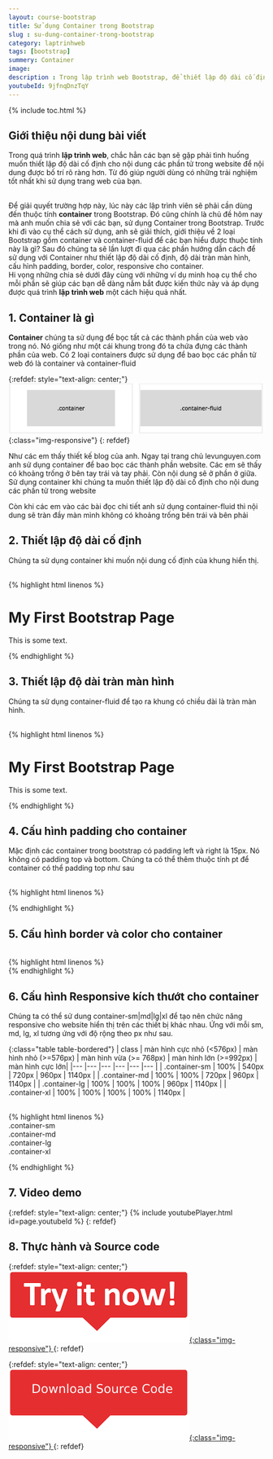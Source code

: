 ```yaml
---
layout: course-bootstrap
title: Sử dụng Container trong Bootstrap 
slug : su-dung-container-trong-bootstrap
category: laptrinhweb
tags: [bootstrap]
summery: Container
image:
description : Trong lập trình web Bootstrap, để thiết lập độ dài cố định cho nội dung các phần tử trong website, các lập trình viên sẽ dùng thuộc tính Container. Bài viết này sẽ giúp các bạn hiểu được 2 loại thuộc tính Container trong Bootstrap gồm container và container-fluid là gì? Và hướng dẫn cách để các bạn sử dụng được Container trong lập trình web thông qua các hình ảnh ví dụ minh hoạ kèm theo như thiết lập độ dài cố định, độ dài tràn màn hình, cấu hình padding, border, color, responsive cho container.
youtubeId: 9jfnqDnzTqY
---
```


{% include toc.html %}

## **Giới thiệu nội dung bài viết**

Trong quá trình <b>lập trình web</b>, chắc hẳn các bạn sẽ gặp phải tình huống muốn thiết lập độ dài cố định cho nội dung các phần tử trong website để nội dung được bố trí rõ ràng hơn. Từ đó giúp người dùng có những trải nghiệm tốt nhất khi sử dụng trang web của bạn.

<br>
Để giải quyết trường hợp này, lúc này các lập trình viên sẽ phải cần dùng đến thuộc tính <b>container</b> trong Bootstrap. Đó cũng chính là chủ đề hôm nay mà anh muốn chia sẻ với các bạn, sử dụng Container trong Bootstrap. Trước khi đi vào cụ thể cách sử dụng, anh sẽ giải thích, giới thiệu về 2 loại Bootstrap gồm container và container-fluid để các bạn hiểu được thuộc tính này là gì? Sau đó chúng ta sẽ lần lượt đi qua các phần hướng dẫn cách để sử dụng với Container như thiết lập độ dài cố định, độ dài tràn màn hình, cấu hình padding, border, color, responsive cho container.

<br>
Hi vọng những chia sẻ dưới đây cùng với những ví dụ minh hoạ cụ thể cho mỗi phần sẽ giúp các bạn dễ dàng nắm bắt được kiến thức này và áp dụng được quá trình <b>lập trình web</b> một cách hiệu quả nhất.
 

## **1. Container là gì**

<b>Container</b> chúng ta sử dụng để bọc tất cả các thành phần của web vào trong nó. Nó giống như một cái khung trong đó ta chứa đựng các thành phần của web. Có 2 loại containers được sử dụng để bao bọc các phần tử web đó là container và container-fluid


{:refdef: style="text-align: center;"}
![container](/images/post/boostrap/container.png){:class="img-responsive"}
{: refdef}

Như các em thấy thiết kế blog của anh. Ngay tại trang chủ levunguyen.com anh sử dụng container để bao bọc các thành phần website. Các em sẽ thấy có khoảng trống ở bên tay trái và tay phải. Còn nội dung sẽ ở phần ở giữa. Sử dụng container khi chúng ta muốn thiết lập độ dài cố định cho nội dung các phần tử trong website

Còn khi các em vào các bài đọc chi tiết anh sử dụng container-fluid thì nội dung sẽ tràn đầy màn mình không có khoảng trống bên trái và bên phải

## **2. Thiết lập độ dài cố định**

Chúng ta sử dụng container khi muốn nội dung cố định của khung hiển thị. 

<br>
{% highlight html  linenos %}

 <div class="container">
  <h1>My First Bootstrap Page</h1>
  <p>This is some text.</p>
</div> 

{% endhighlight %}


## **3. Thiết lập độ dài tràn màn hình**

Chúng ta sử dụng container-fluid để tạo ra khung có chiều dài là tràn màn hình.

<br>
{% highlight html  linenos %}

 <div class="container-fluid">
  <h1>My First Bootstrap Page</h1>
  <p>This is some text.</p>
</div> 

{% endhighlight %}

## **4. Cấu hình padding cho container**

Mặc định các container trong bootstrap có padding left và right là 15px. Nó không có padding top và bottom. Chúng ta có thể thêm thuộc tính pt để container có thể padding top như sau

<br>
{% highlight html  linenos %}

 <div class="container pt-3"></div> 

{% endhighlight %}

## **5. Cấu hình border và color cho container**

<br>
{% highlight html  linenos %}

<div class="container p-3 my-3 border"></div>

<div class="container p-3 my-3 bg-dark text-white"></div>

<div class="container p-3 my-3 bg-primary text-white"></div> 
{% endhighlight %}

## **6. Cấu hình Responsive kích thướt cho container**

Chúng ta có thể sử dung container-sm|md|lg|xl để tạo nên chức năng responsive cho website hiển thị trên các thiết bị khác nhau. Ứng với mỗi sm, md, lg, xl tương ứng với độ rộng theo px như sau.

{:class="table table-bordered"}
|  class            |  màn hình cực nhỏ (<576px) |  màn hình nhỏ (>=576px) | màn hình vừa (>= 768px) | màn hình lớn (>=992px) | màn hình cực lớn|
|---                |---                         |---                      |---                      |---                     |---              |
| .container-sm     | 100%                       | 540px                   |  720px                  | 960px                  | 1140px          |
| .container-md     | 100%                       | 100%                    |  720px                  | 960px                  | 1140px          |
| .container-lg     | 100%                       | 100%                    |  100%                   | 960px                  | 1140px          |
| .container-xl     | 100%                       | 100%                    |  100%                   | 100%                   | 1140px          |

<br>
{% highlight html  linenos %}

<div class="container-sm">.container-sm</div>
<div class="container-md">.container-md</div>
<div class="container-lg">.container-lg</div>
<div class="container-xl">.container-xl</div> 

{% endhighlight %}

## **7. Video demo**

{:refdef: style="text-align: center;"}
{% include youtubePlayer.html id=page.youtubeId %}
{: refdef}

## **8. Thực hành và Source code**

{:refdef: style="text-align: center;"}
<a href="https://levunguyen.com/hoc-lap-trinh-online-editor-js/" target="_blank"> ![Sourcecode ](/images/icon/tryit.png){:class="img-responsive"} </a>
{: refdef}

{:refdef: style="text-align: center;"}
<a href="https://github.com/levunguyen/Bootstrap" target="_blank"> ![Sourcecode ](/images/icon/githubsource.png){:class="img-responsive"} </a>
{: refdef}
